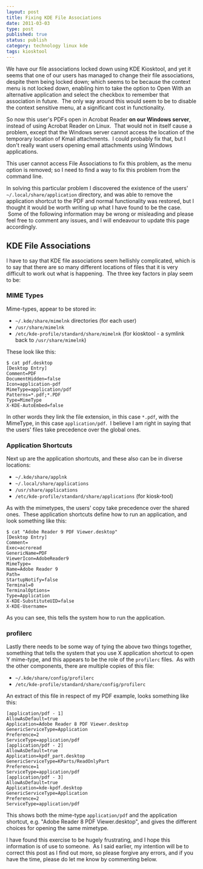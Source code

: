 ```yaml
--- 
layout: post 
title: Fixing KDE File Associations
date: 2011-03-03
type: post 
published: true 
status: publish
category: technology linux kde
tags: kiosktool
---
```


We have our file associations locked down using KDE Kiosktool, and yet
it seems that one of our users has managed to change their file
associations, despite them being locked down; which seems to be because
the context menu is not locked down, enabling him to take the option to
Open With an alternative application and select the checkbox to remember
that association in future.  The only way around this would seem to be
to disable the context sensitive menu, at a significant cost in
functionality.

<!--more-->

So now this user's PDFs open in Acrobat Reader **on our Windows
server**, instead of using Acrobat Reader on Linux.  That would not in
itself cause a problem, except that the Windows server cannot access the
location of the temporary location of Kmail attachments.  I could
probably fix that, but I don't really want users opening email
attachments using Windows applications.

This user cannot access File Associations to fix this problem, as the
menu option is removed; so I need to find a way to fix this problem from
the command line.

In solving this particular problem I discovered the existence of the
users' `~/.local/share/application` directory, and was able to remove the
application shortcut to the PDF and normal functionality was restored,
but I thought it would be worth writing up what I have found to be the
case.  Some of the following information may be wrong or misleading and
please feel free to comment any issues, and I will endeavour to update
this page accordingly.

KDE File Associations
---------------------

I have to say that KDE file associations seem hellishly complicated,
which is to say that there are so many different locations of files that
it is very difficult to work out what is happening.  The three key
factors in play seem to be:

### MIME Types

Mime-types, appear to be stored in:

  * `~/.kde/share/mimelnk` directories (for each user)
  * `/usr/share/mimelnk`
  * `/etc/kde-profile/standard/share/mimelnk` (for kiosktool - a symlink
    back to `/usr/share/mimelnk`)

These look like this:

    $ cat pdf.desktop
    [Desktop Entry]
    Comment=PDF
    DocumentHidden=false
    Icon=application-pdf
    MimeType=application/pdf
    Patterns=*.pdf;*.PDF
    Type=MimeType
    X-KDE-AutoEmbed=false

In other words they link the file extension, in this case `*.pdf`, with
the MimeType, in this case `application/pdf`.  I believe I am right in
saying that the users' files take precedence over the global ones.

### Application Shortcuts

Next up are the application shortcuts, and these also can be in diverse
locations:

  * `~/.kde/share/applnk`
  * `~/.local/share/applications`
  * `/usr/share/applications`
  * `/etc/kde-profile/standard/share/applications` (for kiosk-tool)

As with the mimetypes, the users' copy take precedence over the shared
ones.  These application shortcuts define how to run an application, and
look something like this:

    $ cat "Adobe Reader 9 PDF Viewer.desktop"
    [Desktop Entry]
    Comment=
    Exec=acroread
    GenericName=PDF
    ViewerIcon=AdobeReader9
    MimeType=
    Name=Adobe Reader 9
    Path=
    StartupNotify=false
    Terminal=0
    TerminalOptions=
    Type=Application
    X-KDE-SubstituteUID=false
    X-KDE-Username=

As you can see, this tells the system how to run the application.

### profilerc

Lastly there needs to be some way of tying the above two things
together, something that tells the system that you use X application
shortcut to open Y mime-type, and this appears to be the role of the
`profilerc` files.  As with the other components, there are multiple
copies of this file:

  * `~/.kde/share/config/profilerc`
  * `/etc/kde-profile/standard/share/config/profilerc`

An extract of this file in respect of my PDF example, looks something
like this:

    [application/pdf - 1]
    AllowAsDefault=true
    Application=Adobe Reader 8 PDF Viewer.desktop
    GenericServiceType=Application
    Preference=2
    ServiceType=application/pdf
    [application/pdf - 2]
    AllowAsDefault=true
    Application=kpdf_part.desktop
    GenericServiceType=KParts/ReadOnlyPart
    Preference=1
    ServiceType=application/pdf
    [application/pdf - 3]
    AllowAsDefault=true
    Application=kde-kpdf.desktop
    GenericServiceType=Application
    Preference=2
    ServiceType=application/pdf

This shows both the mime-type `application/pdf` and the application
shortcut, e.g. "Adobe Reader 8 PDF Viewer.desktop", and gives the
different choices for opening the same mimetype.

I have found this exercise to be hugely frustrating, and I hope this
information is of use to someone.  As I said earlier, my intention will
be to correct this post as I find out more, so please forgive any
errors, and if you have the time, please do let me know by commenting
below.


